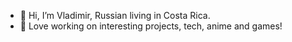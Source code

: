 - 👋 Hi, I’m Vladimir, Russian living in Costa Rica.
- 👀 Love working on interesting projects, tech, anime and games!

<!---
VladimirTaDev/VladimirTaDev is a ✨ special ✨ repository because its `README.md` (this file) appears on your GitHub profile.
You can click the Preview link to take a look at your changes.
--->
